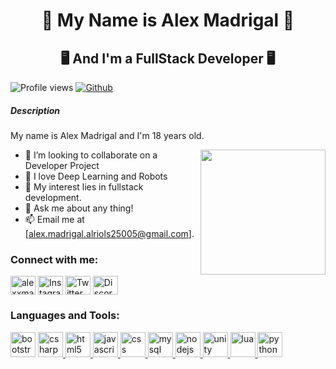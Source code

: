 <h1 align="center"> 👾 My Name is Alex Madrigal 👾 </h1>
<h2 align="center"> 🖥️ And I'm a FullStack Developer 🖥️ </h2>

![Profile views](https://visitor-badge.glitch.me/badge?page_id=AlexMadrigalAlriols.AlexMadrigalAlriols)
[![Github](https://img.shields.io/github/followers/Aditya664?label=Follow&style=social)](https://github.com/AlexMadrigalAlriols)

<h5> Description </h5>
<p> My name is Alex Madrigal and I'm 18 years old.</p>

  <img align='right' src='https://user-images.githubusercontent.com/5713670/87202985-820dcb80-c2b6-11ea-9f56-7ec461c497c3.gif' width='200"'>

- 👯 I’m looking to collaborate on a Developer Project
- 🤖 I love Deep Learning and Robots
- 🤔 My interest lies in fullstack development.
- 💬 Ask me about any thing!
- 📫 Email me at [alex.madrigal.alriols25005@gmail.com].

<h3 align="left">Connect with me:</h3>
<p align="left">
<a href="https://www.linkedin.com/in/alex-madrigal-alriols-65b54b211/" target="_blank"><img align="center" src="https://www.vectorlogo.zone/logos/linkedin/linkedin-tile.svg" alt="alexxmadrigal" height="30" width="40" /></a>
<a href="https://instagram.com/alexxmadrigal_" target="_blank"><img align="center" src="https://www.vectorlogo.zone/logos/instagram/instagram-icon.svg" alt="Instagram" height="30" width="40" /></a>
<a href="https://discord.gg/YxkrVFkz8j" target="_blank"><img align="center" src="https://www.vectorlogo.zone/logos/twitter/twitter-tile.svg" alt="Twitter" height="30" width="40" /></a>
<a href="https://discord.gg/YxkrVFkz8j" target="_blank"><img align="center" src="https://www.vectorlogo.zone/logos/discordapp/discordapp-icon.svg" alt="Discord" height="30" width="40" /></a>
</p>

<h3 align="left">Languages and Tools:</h3>
<p align="left"> 
<a href="https://getbootstrap.com" target="_blank"> <img src="https://www.vectorlogo.zone/logos/getbootstrap/getbootstrap-icon.svg" alt="bootstrap" width="40" height="40"/></a> <a href="https://www.w3schools.com/cs/" target="_blank"> <img src="https://cdn.jsdelivr.net/npm/simple-icons@3.0.1/icons/csharp.svg" alt="csharp" width="40" height="40"/> </a> <a href="https://www.w3.org/html/" target="_blank"> <img src="https://www.vectorlogo.zone/logos/w3_html5/w3_html5-icon.svg" alt="html5" width="40" height="40"/> <a href="https://developer.mozilla.org/en-US/docs/Web/JavaScript" target="_blank"> <img src="https://www.vectorlogo.zone/logos/javascript/javascript-vertical.svg" alt="javascript" width="40" height="40"/> </a> <a href="https://www.w3schools.com/css/" target="_blank"> <img src="https://www.vectorlogo.zone/logos/netlifyapp_watercss/netlifyapp_watercss-official.svg" alt="css" width="40" height="40"/> </a> <a href="https://www.mysql.com/" target="_blank"> <img src="https://www.vectorlogo.zone/logos/mysql/mysql-ar21.svg" alt="mysql" width="40" height="40"/> </a> <a href="https://nodejs.org" target="_blank"> <img src="https://www.vectorlogo.zone/logos/nodejs/nodejs-icon.svg" alt="nodejs" width="40" height="40"/> </a> <a href="https://www.unity.com/" target="_blank"> <img src="https://www.vectorlogo.zone/logos/unity3d/unity3d-icon.svg" alt="unity" width="40" height="40"/> </a><a href="https://www.lua.org/manual/5.1/es/manual.html" target="_blank"> <img src="https://www.vectorlogo.zone/logos/lua/lua-icon.svg" alt="lua" width="40" height="40"/> </a> <a href="https://es.python.org/" target="_blank"> <img src="https://www.vectorlogo.zone/logos/python/python-icon.svg" alt="python" width="40" height="40"/> </a> </p>
